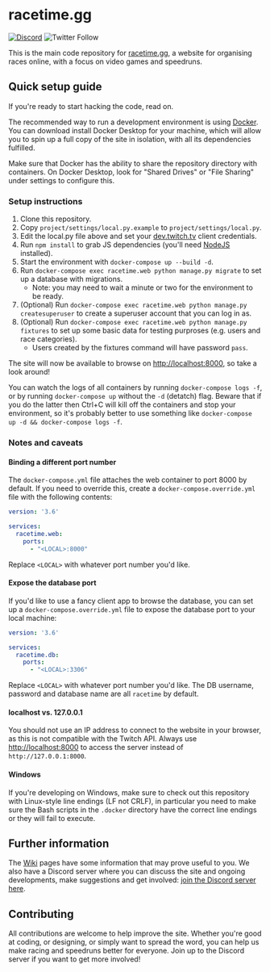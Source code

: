# racetime.gg

[![Discord](https://discordapp.com/api/guilds/660452709044060171/embed.png?style=shield)](https://discord.racetime.gg)
![Twitter Follow](https://img.shields.io/twitter/follow/racetimeGG?style=social)

This is the main code repository for [racetime.gg](https://racetime.gg), a
website for organising races online, with a focus on video games and speedruns.

## Quick setup guide

If you're ready to start hacking the code, read on.

The recommended way to run a development environment is using
[Docker](https://www.docker.com/). You can download install Docker Desktop
for your machine, which will allow you to spin up a full copy of the site in
isolation, with all its dependencies fulfilled.

Make sure that Docker has the ability to share the repository directory with
containers. On Docker Desktop, look for "Shared Drives" or "File Sharing" under
settings to configure this.

### Setup instructions

1. Clone this repository.
1. Copy `project/settings/local.py.example` to `project/settings/local.py`.
1. Edit the local.py file above and set your
   [dev.twitch.tv](https://dev.twitch.tv) client credentials.
1. Run `npm install` to grab JS dependencies (you'll need
   [NodeJS](https://nodejs.org/en/) installed).
1. Start the environment with `docker-compose up --build -d`.
1. Run `docker-compose exec racetime.web python manage.py migrate` to set up a
   database with migrations.
   * Note: you may need to wait a minute or two for the environment to be ready.
1. (Optional) Run
   `docker-compose exec racetime.web python manage.py createsuperuser` to
   create a superuser account that you can log in as.
1. (Optional) Run
   `docker-compose exec racetime.web python manage.py fixtures` to set up some
   basic data for testing purproses (e.g. users and race categories).
   * Users created by the fixtures command will have password `pass`.

The site will now be available to browse on
[http://localhost:8000](http://localhost:8000), so take a look around!

You can watch the logs of all containers by running `docker-compose logs -f`,
or by running `docker-compose up` without the `-d` (detatch) flag. Beware that
if you do the latter then Ctrl+C will kill off the containers and stop your
environment, so it's probably better to use something like
`docker-compose up -d && docker-compose logs -f`.

### Notes and caveats

#### Binding a different port number

The `docker-compose.yml` file attaches the web container to port 8000 by
default. If you need to override this, create a `docker-compose.override.yml`
file with the following contents:

```yaml
version: '3.6'

services:
  racetime.web:
    ports:
      - "<LOCAL>:8000"
```

Replace `<LOCAL>` with whatever port number you'd like.

#### Expose the database port

If you'd like to use a fancy client app to browse the database, you can set up
a `docker-compose.override.yml` file to expose the database port to your local
machine:

```yaml
version: '3.6'

services:
  racetime.db:
    ports:
      - "<LOCAL>:3306"
```

Replace `<LOCAL>` with whatever port number you'd like. The DB username,
password and database name are all `racetime` by default.

#### localhost vs. 127.0.0.1

You should not use an IP address to connect to the website in your browser, as
this is not compatible with the Twitch API. Always use
[http://localhost:8000](http://localhost:8000) to access the server instead of
`http://127.0.0.1:8000`.

#### Windows

If you're developing on Windows, make sure to check out this repository with
Linux-style line endings (LF not CRLF), in particular you need to make sure the
Bash scripts in the `.docker` directory have the correct line endings or they
will fail to execute.

## Further information

The [Wiki](https://github.com/racetimeGG/racetime-app/wiki) pages have some
information that may prove useful to you. We also have a Discord server where
you can discuss the site and ongoing developments, make suggestions and get
involved: [join the Discord server here](https://discord.racetime.gg).

## Contributing

All contributions are welcome to help improve the site. Whether you're good at
coding, or designing, or simply want to spread the word, you can help us make
racing and speedruns better for everyone. Join up to the Discord server if you
want to get more involved!
